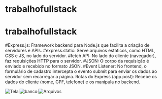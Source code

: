 # trabalhofullstack

# trabalhofullstack

#Express.js: 
Framework backend para Node.js que facilita a criação de servidores e APIs.
#express.static: 
Serve arquivos estáticos, como HTML, CSS e JS, no lado do servidor.
#fetch API: 
No lado do cliente (navegador), faz requisições HTTP para o servidor.
#JSON:
O corpo da requisição é enviado e recebido no formato JSON.
#Event Listener:
No frontend, o formulário de cadastro intercepta o evento submit para enviar os dados ao servidor sem recarregar a página.
Rotas do Express (app.post): Recebe os dados do cliente (nome, CPF, telefone) e os manipula no backend.

![Tela](https://github.com/user-attachments/assets/b06c5ae4-c752-4b04-8676-fbd334dd163c)
![banco](https://github.com/user-attachments/assets/bc28a20c-96c0-4024-9a9d-e82e3e2bdef4)
![Arquivos](https://github.com/user-attachments/assets/8b5014b3-4c9c-47aa-bb60-ca5f50ecfe57)
